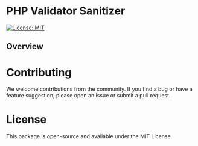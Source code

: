 # PHP Validator Sanitizer

[![License: MIT](https://img.shields.io/badge/License-MIT-blue.svg)](https://opensource.org/licenses/MIT)

## Overview

# Contributing
We welcome contributions from the community. If you find a bug or have a feature suggestion, please open an issue or submit a pull request.

# License
This package is open-source and available under the MIT License.